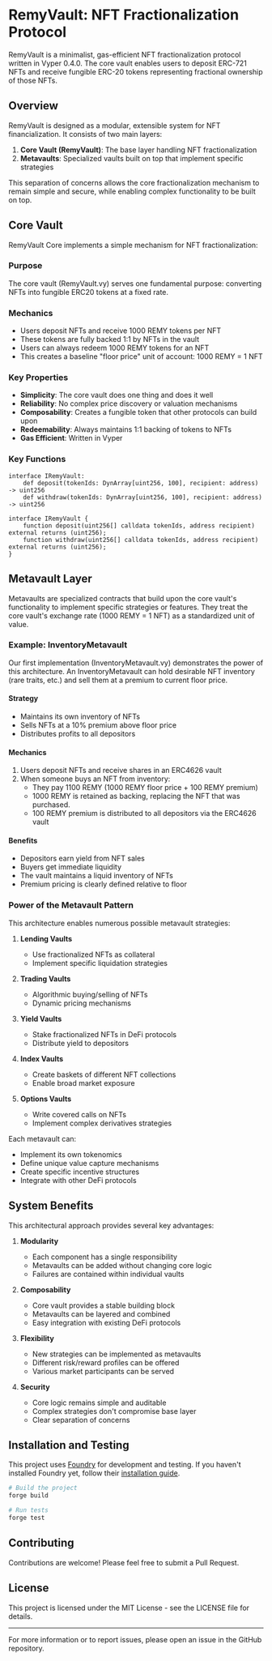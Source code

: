 # RemyVault: NFT Fractionalization Protocol

RemyVault is a minimalist, gas-efficient NFT fractionalization protocol written in Vyper 0.4.0. The core vault enables users to deposit ERC-721 NFTs and receive fungible ERC-20 tokens representing fractional ownership of those NFTs.

## Overview

RemyVault is designed as a modular, extensible system for NFT financialization. It consists of two main layers:

1. **Core Vault (RemyVault)**: The base layer handling NFT fractionalization
2. **Metavaults**: Specialized vaults built on top that implement specific strategies

This separation of concerns allows the core fractionalization mechanism to remain simple and secure, while enabling complex functionality to be built on top.

## Core Vault

RemyVault Core implements a simple mechanism for NFT fractionalization:

### Purpose
The core vault (RemyVault.vy) serves one fundamental purpose: converting NFTs into fungible ERC20 tokens at a fixed rate.

### Mechanics
- Users deposit NFTs and receive 1000 REMY tokens per NFT
- These tokens are fully backed 1:1 by NFTs in the vault
- Users can always redeem 1000 REMY tokens for an NFT
- This creates a baseline "floor price" unit of account: 1000 REMY = 1 NFT

### Key Properties
- **Simplicity**: The core vault does one thing and does it well
- **Reliability**: No complex price discovery or valuation mechanisms
- **Composability**: Creates a fungible token that other protocols can build upon
- **Redeemability**: Always maintains 1:1 backing of tokens to NFTs
- **Gas Efficient**: Written in Vyper

### Key Functions
```vyper
interface IRemyVault:
    def deposit(tokenIds: DynArray[uint256, 100], recipient: address) -> uint256
    def withdraw(tokenIds: DynArray[uint256, 100], recipient: address) -> uint256
```

``` solidity
interface IRemyVault {
    function deposit(uint256[] calldata tokenIds, address recipient) external returns (uint256);
    function withdraw(uint256[] calldata tokenIds, address recipient) external returns (uint256);
}
```

## Metavault Layer

Metavaults are specialized contracts that build upon the core vault's functionality to implement specific strategies or features. They treat the core vault's exchange rate (1000 REMY = 1 NFT) as a standardized unit of value.

### Example: InventoryMetavault

Our first implementation (InventoryMetavault.vy) demonstrates the power of this architecture. An InventoryMetavault can hold desirable NFT inventory (rare traits, etc.) and sell them at a premium to current floor price.

#### Strategy
- Maintains its own inventory of NFTs
- Sells NFTs at a 10% premium above floor price
- Distributes profits to all depositors

#### Mechanics
1. Users deposit NFTs and receive shares in an ERC4626 vault
2. When someone buys an NFT from inventory:
   - They pay 1100 REMY (1000 REMY floor price + 100 REMY premium)
   - 1000 REMY is retained as backing, replacing the NFT that was purchased.
   - 100 REMY premium is distributed to all depositors via the ERC4626 vault

#### Benefits
- Depositors earn yield from NFT sales
- Buyers get immediate liquidity
- The vault maintains a liquid inventory of NFTs
- Premium pricing is clearly defined relative to floor

### Power of the Metavault Pattern

This architecture enables numerous possible metavault strategies:

1. **Lending Vaults**
   - Use fractionalized NFTs as collateral
   - Implement specific liquidation strategies

2. **Trading Vaults**
   - Algorithmic buying/selling of NFTs
   - Dynamic pricing mechanisms

3. **Yield Vaults**
   - Stake fractionalized NFTs in DeFi protocols
   - Distribute yield to depositors

4. **Index Vaults**
   - Create baskets of different NFT collections
   - Enable broad market exposure

5. **Options Vaults**
   - Write covered calls on NFTs
   - Implement complex derivatives strategies

Each metavault can:
- Implement its own tokenomics
- Define unique value capture mechanisms
- Create specific incentive structures
- Integrate with other DeFi protocols

## System Benefits

This architectural approach provides several key advantages:

1. **Modularity**
   - Each component has a single responsibility
   - Metavaults can be added without changing core logic
   - Failures are contained within individual vaults

2. **Composability**
   - Core vault provides a stable building block
   - Metavaults can be layered and combined
   - Easy integration with existing DeFi protocols

3. **Flexibility**
   - New strategies can be implemented as metavaults
   - Different risk/reward profiles can be offered
   - Various market participants can be served

4. **Security**
   - Core logic remains simple and auditable
   - Complex strategies don't compromise base layer
   - Clear separation of concerns


## Installation and Testing

This project uses [Foundry](https://book.getfoundry.sh/) for development and testing. If you haven't installed Foundry yet, follow their [installation guide](https://book.getfoundry.sh/getting-started/installation).

```bash
# Build the project
forge build

# Run tests
forge test
```


## Contributing

Contributions are welcome! Please feel free to submit a Pull Request.

## License

This project is licensed under the MIT License - see the LICENSE file for details.

---

For more information or to report issues, please open an issue in the GitHub repository.
